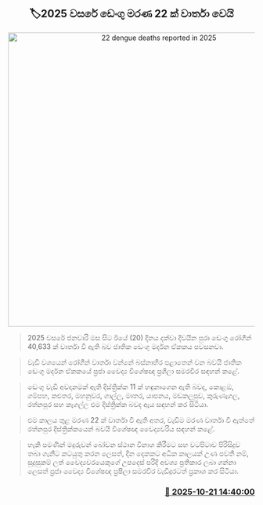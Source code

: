 <p align='center'><b><h2 align='center' title='22 dengue deaths reported in 2025'>🏷2025 වසරේ ඩෙංගු මරණ 22 ක් වාර්තා වෙයි</h2></b></p>
<p align='center'><img src='https://helakuru.sgp1.cdn.digitaloceanspaces.com/esana/images/lib/dengue[1].jpg' width='600' alt='22 dengue deaths reported in 2025'></p>

> 2025 වසරේ ජනවාරි මස සිට ඊයේ (20) දිනය දක්වා දිවයින පුරා ඩෙංගු රෝගීන් 40,633 ක් වාර්තා වී ඇති බව ජාතික ඩෙංගු මර්දන ඒකකය පවසනවා.

> වැඩි වශයෙන් රෝගීන් වාර්තා වන්නේ බස්නාහිර පළාතෙන් වන බවයි ජාතික ඩෙංගු මර්දන ඒකකයේ ප්‍රජා වෛද්‍ය විශේෂඥ ප්‍රශීලා සමරවීර සඳහන් කළේ.

> ඩෙංගු වැඩි අවදානමක් ඇති දිස්ත්‍රික්ක 11 ක් හඳුනාගෙන ඇති බවද, කොළඹ, ගම්පහ, කළුතර, මහනුවර, ගාල්ල, මාතර, යාපනය, මඩකලපුව, කුරුණෑගල, රත්නපුර සහ කෑගල්ල එම දිස්ත්‍රික්ක බවද ඇය සඳහන් කර සිටියා.

> එම කාලය තුළ මරණ 22 ක් වාර්තා වී ඇති අතර, වැඩිම මරණ වාර්තා වී ඇත්තේ රත්නපුර දිස්ත්‍රික්කයෙන් බවයි විශේෂඥ වෛද්‍යවරිය සඳහන් කළේ.

> හැකි පමණින් මදුරුවන් බෝවන ස්ථාන විනාශ කිරීමට සහ වටපිටාව පිරිසිදුව තබා ගැනීට කටයුතු කරන ලෙසත්, දින දෙකකට අධික කාලයක් උණ පවතී නම්, සුදුසුකම් ලත් වෛද්‍යවරයෙකුගේ උපදෙස් පරිදි අවශ්‍ය ප්‍රතිකාර ලබා ගන්නා ලෙසත් ප්‍රජා වෛද්‍ය විශේෂඥ ප්‍රෂීලා සමරවීර වැඩිදුරටත් ප්‍රකාශ කර සිටියා.



<h3 align='right'><a href='https://www.helakuru.lk/esana/p/114653/'>📅 2025-10-21 14:40:00</a></h3>
